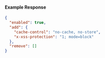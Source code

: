 <!-- Generated by nd gen api-examples. DO NOT EDIT. -->
#### Example Response
```json
{
  "enabled": true,
  "add": {
    "cache-control": "no-cache, no-store",
    "x-xss-protection": "1; mode=block"
  },
  "remove": []
}